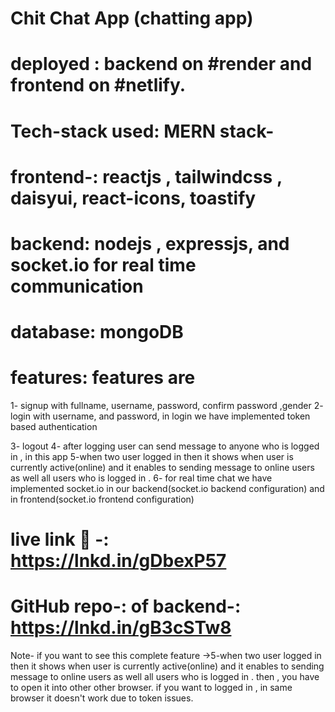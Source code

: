 # Chit Chat App (chatting app)

# deployed  : backend on #render and frontend on #netlify.

# Tech-stack used: MERN stack-
# frontend-: reactjs , tailwindcss , daisyui, react-icons, toastify 
# backend: nodejs , expressjs, and socket.io for real time communication
# database: mongoDB
# features: features are
1- signup with fullname, username, password, confirm password ,gender
2- login with username, and password,
in login we have implemented token based authentication

3- logout
4- after logging user can send message to anyone who is logged in , in this app
5-when two user logged in then it shows when user is currently active(online) and it enables to sending message to online users as well all users who is logged in .
6- for real time chat we have implemented socket.io in our backend(socket.io backend configuration) and in frontend(socket.io frontend configuration)

# live link 🔗 -: https://lnkd.in/gDbexP57

# GitHub repo-: of  backend-: https://lnkd.in/gB3cSTw8

Note- if you want to see this complete feature ->5-when two user logged in then it shows when user is currently active(online) and it enables to sending message to online users as well all users who is logged in .
then , you have to open it into other other browser. if you want to logged in , in same browser it doesn't work due to token issues.




